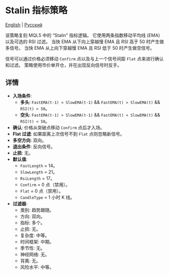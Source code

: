 # Stalin 指标策略
[English](README.md) | [Русский](README_ru.md)

该策略复刻 MQL5 中的 “Stalin” 指标逻辑。
它使用两条指数移动平均线 (EMA) 以及可选的 RSI 过滤。
当快 EMA 从下向上穿越慢 EMA 且 RSI 高于 50 时产生做多信号。
当快 EMA 从上向下穿越慢 EMA 且 RSI 低于 50 时产生做空信号。

信号可以通过价格必须移动 `Confirm` 点以及与上一个信号间距 `Flat` 点来进行确认和过滤。
策略使用市价单开仓，并在出现反向信号时反手。

## 详情

- **入场条件**:
  - **多头**: `FastEMA(t-1) < SlowEMA(t-1)` && `FastEMA(t) > SlowEMA(t)` && `RSI(t) > 50`。
  - **空头**: `FastEMA(t-1) > SlowEMA(t-1)` && `FastEMA(t) < SlowEMA(t)` && `RSI(t) < 50`。
- **确认**: 价格从突破点移动 `Confirm` 点后才入场。
- **Flat 过滤**: 如果距离上次信号不到 `Flat` 点则忽略新信号。
- **多空方向**: 双向。
- **退出条件**: 反向信号。
- **止损**: 无。
- **默认值**:
  - `FastLength` = 14。
  - `SlowLength` = 21。
  - `RsiLength` = 17。
  - `Confirm` = 0 点（禁用）。
  - `Flat` = 0 点（禁用）。
  - `CandleType` = 1 小时 K 线。
- **过滤器**:
  - 类别: 趋势跟随。
  - 方向: 双向。
  - 指标: 多个。
  - 止损: 无。
  - 复杂度: 中等。
  - 时间框架: 中期。
  - 季节性: 无。
  - 神经网络: 无。
  - 背离: 无。
  - 风险水平: 中等。
